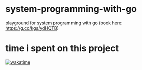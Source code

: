# system-programming-with-go
playground for system programming with go (book here: https://g.co/kgs/ydHQTB)


# time i spent on this project 

[![wakatime](https://wakatime.com/badge/user/dd2462cb-ae99-4807-a7e5-ea0858c5cf03/project/b88ecba3-af22-4e38-847e-db9b42bb498c.svg)](https://wakatime.com/badge/user/dd2462cb-ae99-4807-a7e5-ea0858c5cf03/project/b88ecba3-af22-4e38-847e-db9b42bb498c)
